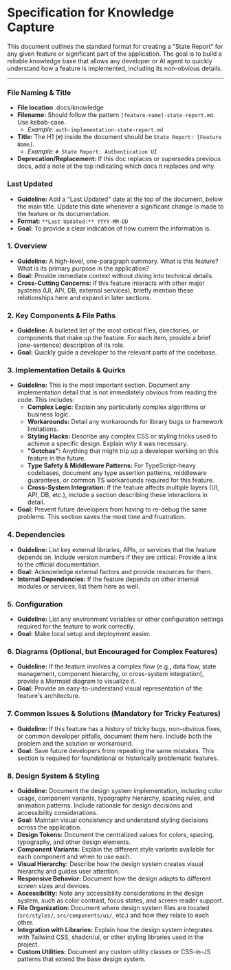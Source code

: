 # Specification for Knowledge Capture

This document outlines the standard format for creating a "State Report" for any given feature or significant part of the application. The goal is to build a reliable knowledge base that allows any developer or AI agent to quickly understand how a feature is implemented, including its non-obvious details.

---

### **File Naming & Title**
-   **File location** .docs/knowledge
-   **Filename:** Should follow the pattern `[feature-name]-state-report.md`. Use kebab-case.
    -   *Example:* `auth-implementation-state-report.md`
-   **Title:** The H1 (`#`) inside the document should be `State Report: [Feature Name]`.
    -   *Example:* `# State Report: Authentication UI`
-   **Deprecation/Replacement:** If this doc replaces or supersedes previous docs, add a note at the top indicating which docs it replaces and why.

### **Last Updated**
-   **Guideline:** Add a "Last Updated" date at the top of the document, below the main title. Update this date whenever a significant change is made to the feature or its documentation.
-   **Format:** `**Last Updated:** YYYY-MM-DD`
-   **Goal:** To provide a clear indication of how current the information is.

### **1. Overview**
-   **Guideline:** A high-level, one-paragraph summary. What is this feature? What is its primary purpose in the application?
-   **Goal:** Provide immediate context without diving into technical details.
-   **Cross-Cutting Concerns:** If this feature interacts with other major systems (UI, API, DB, external services), briefly mention these relationships here and expand in later sections.

### **2. Key Components & File Paths**
-   **Guideline:** A bulleted list of the most critical files, directories, or components that make up the feature. For each item, provide a brief (one-sentence) description of its role.
-   **Goal:** Quickly guide a developer to the relevant parts of the codebase.

### **3. Implementation Details & Quirks**
-   **Guideline:** This is the most important section. Document any implementation detail that is not immediately obvious from reading the code. This includes:
    -   **Complex Logic:** Explain any particularly complex algorithms or business logic.
    -   **Workarounds:** Detail any workarounds for library bugs or framework limitations.
    -   **Styling Hacks:** Describe any complex CSS or styling tricks used to achieve a specific design. Explain *why* it was necessary.
    -   **"Gotchas":** Anything that might trip up a developer working on this feature in the future.
    -   **Type Safety & Middleware Patterns:** For TypeScript-heavy codebases, document any type assertion patterns, middleware guarantees, or common TS workarounds required for this feature.
    -   **Cross-System Integration:** If the feature affects multiple layers (UI, API, DB, etc.), include a section describing these interactions in detail.
-   **Goal:** Prevent future developers from having to re-debug the same problems. This section saves the most time and frustration.

### **4. Dependencies**
-   **Guideline:** List key external libraries, APIs, or services that the feature depends on. Include version numbers if they are critical. Provide a link to the official documentation.
-   **Goal:** Acknowledge external factors and provide resources for them.
-   **Internal Dependencies:** If the feature depends on other internal modules or services, list them here as well.

### **5. Configuration**
-   **Guideline:** List any environment variables or other configuration settings required for the feature to work correctly.
-   **Goal:** Make local setup and deployment easier.

### **6. Diagrams (Optional, but Encouraged for Complex Features)**
-   **Guideline:** If the feature involves a complex flow (e.g., data flow, state management, component hierarchy, or cross-system integration), provide a Mermaid diagram to visualize it.
-   **Goal:** Provide an easy-to-understand visual representation of the feature's architecture. 

### **7. Common Issues & Solutions (Mandatory for Tricky Features)**
-   **Guideline:** If this feature has a history of tricky bugs, non-obvious fixes, or common developer pitfalls, document them here. Include both the problem and the solution or workaround.
-   **Goal:** Save future developers from repeating the same mistakes. This section is required for foundational or historically problematic features. 

### **8. Design System & Styling**
-   **Guideline:** Document the design system implementation, including color usage, component variants, typography hierarchy, spacing rules, and animation patterns. Include rationale for design decisions and accessibility considerations.
-   **Goal:** Maintain visual consistency and understand styling decisions across the application.
-   **Design Tokens:** Document the centralized values for colors, spacing, typography, and other design elements.
-   **Component Variants:** Explain the different style variants available for each component and when to use each.
-   **Visual Hierarchy:** Describe how the design system creates visual hierarchy and guides user attention.
-   **Responsive Behavior:** Document how the design adapts to different screen sizes and devices.
-   **Accessibility:** Note any accessibility considerations in the design system, such as color contrast, focus states, and screen reader support.
-   **File Organization:** Document where design system files are located (`src/styles/`, `src/components/ui/`, etc.) and how they relate to each other.
-   **Integration with Libraries:** Explain how the design system integrates with Tailwind CSS, shadcn/ui, or other styling libraries used in the project.
-   **Custom Utilities:** Document any custom utility classes or CSS-in-JS patterns that extend the base design system. 